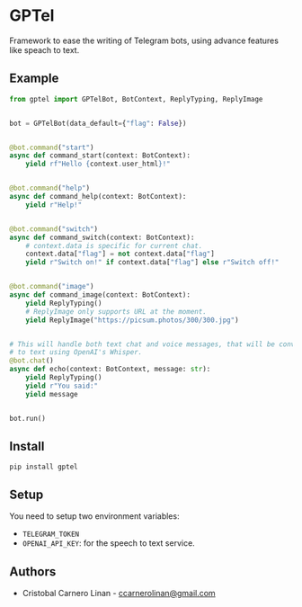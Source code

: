 GPTel
=====

Framework to ease the writing of Telegram bots, using advance features like speach to text.

Example
-------

```python
from gptel import GPTelBot, BotContext, ReplyTyping, ReplyImage


bot = GPTelBot(data_default={"flag": False})


@bot.command("start")
async def command_start(context: BotContext):
    yield rf"Hello {context.user_html}!"


@bot.command("help")
async def command_help(context: BotContext):
    yield r"Help!"


@bot.command("switch")
async def command_switch(context: BotContext):
    # context.data is specific for current chat.
    context.data["flag"] = not context.data["flag"]
    yield r"Switch on!" if context.data["flag"] else r"Switch off!"


@bot.command("image")
async def command_image(context: BotContext):
    yield ReplyTyping()
    # ReplyImage only supports URL at the moment.
    yield ReplyImage("https://picsum.photos/300/300.jpg")


# This will handle both text chat and voice messages, that will be converted automatically
# to text using OpenAI's Whisper.
@bot.chat()
async def echo(context: BotContext, message: str):
    yield ReplyTyping()
    yield r"You said:"
    yield message


bot.run()
```

Install
-------

```
pip install gptel
```

Setup
-----

You need to setup two environment variables: 

- `TELEGRAM_TOKEN`
- `OPENAI_API_KEY`: for the speech to text service.

Authors
-------

- Cristobal Carnero Linan - ccarnerolinan@gmail.com
